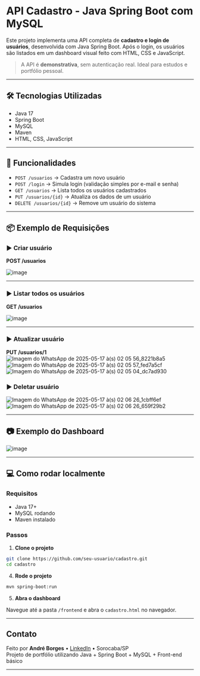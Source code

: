 # API Cadastro - Java Spring Boot com MySQL

Este projeto implementa uma API completa de **cadastro e login de usuários**, desenvolvida com Java Spring Boot. Após o login, os usuários são listados em um dashboard visual feito com HTML, CSS e JavaScript.

> A API é **demonstrativa**, sem autenticação real. Ideal para estudos e portfólio pessoal.

---

## 🛠 Tecnologias Utilizadas

- Java 17
- Spring Boot
- MySQL
- Maven
- HTML, CSS, JavaScript 

---

## 🚀 Funcionalidades

- `POST /usuarios` → Cadastra um novo usuário  
- `POST /login` → Simula login (validação simples por e-mail e senha)  
- `GET /usuarios` → Lista todos os usuários cadastrados  
- `PUT /usuarios/{id}` → Atualiza os dados de um usuário  
- `DELETE /usuarios/{id}` → Remove um usuário do sistema  

---

## 📦 Exemplo de Requisições

### ▶️ Criar usuário

**POST /usuarios**

![image](https://github.com/user-attachments/assets/f28f6ef6-c436-46d2-8c58-a33821a000f5)

---

### ▶️ Listar todos os usuários

**GET /usuarios**

![image](https://github.com/user-attachments/assets/97c0d814-3657-4eb8-847c-5c6d3a915c11)

---

### ▶️ Atualizar usuário

**PUT /usuarios/1**
![Imagem do WhatsApp de 2025-05-17 à(s) 02 05 56_8221b8a5](https://github.com/user-attachments/assets/85490d9f-a66c-41ab-81e2-031d89433bdc)
![Imagem do WhatsApp de 2025-05-17 à(s) 02 05 57_fed7a5cf](https://github.com/user-attachments/assets/e759a663-a319-4143-aacb-e6abd6e793e4)
![Imagem do WhatsApp de 2025-05-17 à(s) 02 05 04_dc7ad930](https://github.com/user-attachments/assets/0eeea0f4-eb9a-4710-b6c6-22faf98bc958)




### ▶️ Deletar usuário

![Imagem do WhatsApp de 2025-05-17 à(s) 02 06 26_1cbff6ef](https://github.com/user-attachments/assets/b8c47e37-9cb7-4d25-b968-6d29e44d1dba)
![Imagem do WhatsApp de 2025-05-17 à(s) 02 06 26_659f29b2](https://github.com/user-attachments/assets/836b2cc7-76c5-4201-a16c-49c899bd1008)


---

## 📷 Exemplo do Dashboard

![image](https://github.com/user-attachments/assets/0bf63f58-6002-4f92-86bd-6c29e206d1b9)

---

## 💻 Como rodar localmente

### Requisitos

- Java 17+
- MySQL rodando
- Maven instalado

### Passos

1. **Clone o projeto**

```bash
git clone https://github.com/seu-usuario/cadastro.git
cd cadastro
```

4. **Rode o projeto**

```bash
mvn spring-boot:run
```

5. **Abra o dashboard**

Navegue até a pasta `/frontend` e abra o `cadastro.html` no navegador.

---
## Contato

Feito por **André Borges** • [LinkedIn](https://www.linkedin.com/in/andre-borgess/) • Sorocaba/SP  
Projeto de portfólio utilizando Java + Spring Boot + MySQL + Front-end básico

---
